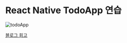 # React Native TodoApp 연습


![todoApp](https://github.com/crowcrow07/React_Native_TodoAPP/assets/88226519/97070d26-c7fd-43e4-bb72-ab0f28774a8a)

[블로그 회고](https://crow07.tistory.com/entry/React-Native%EB%A1%9C-Todo-%EC%95%B1-%EB%9A%9D%EB%94%B1%EB%9A%9D%EB%94%B1)
